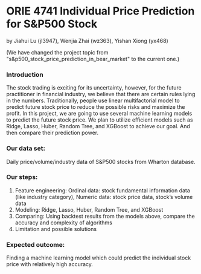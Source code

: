 # ORIE 4741 Individual Price Prediction for S&P500 Stock 
by Jiahui Lu (jl3947), Wenjia Zhai (wz363), Yishan Xiong (yx468)

(We have changed the project topic from "s&p500_stock_price_prediction_in_bear_market" to the current one.)

### Introduction
The stock trading is exciting for its uncertainty, however, for the future practitioner in financial industry, we believe that
there are certain rules lying in the numbers. Traditionally, people use linear multifactorial model to predict future stock price
to reduce the possible risks and maximize the profit.
In this project, we are going to use several machine learning models to predict the future stock price. We plan to utilize efficient models such as Ridge, Lasso, Huber, Random Tree, and XGBoost to achieve our goal. And then compare their prediction power.

### Our data set:
Daily price/volume/industry data of S&P500 stocks from Wharton database.

### Our steps: 

1. Feature engineering: Ordinal data: stock fundamental information data (like industry category), Numeric data: stock price data, stock’s volume data
2. Modeling: Ridge, Lasso, Huber, Random Tree, and XGBoost
3. Comparing: Using backtest results from the models above, compare the accuracy and complexity of algorithms 
4. Limitation and possible solutions

### Expected outcome:
Finding a machine learning model which could predict the individual stock price with relatively high accuracy.

